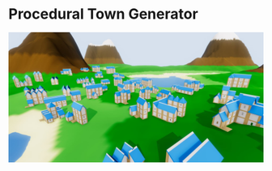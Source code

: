 # Procedural Town Generator
![Scene](https://github.com/bbartschi14/town-generator/blob/master/Assets/Progress%20Screenshots/City6.jpg)
